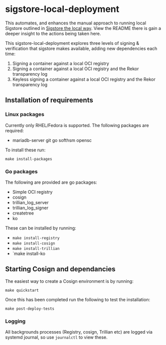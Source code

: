 # sigstore-local-deployment
This automates, and enhances the manual approach to running local Sigstore outlined in [Sigstore the local way](https://github.com/tstromberg/sigstore-the-local-way).  View the README there is gain a deeper insight to the actions being taken here.

This sigstore-local-deployment explores three levels of signing & verification that sigstore makes available, adding new dependencies each time:

1. Signing a container against a local OCI registry
2. Signing a container against a local OCI registry and the Rekor transparency log
2. Keyless signing a container against a local OCI registry and the Rekor transparency log

## Installation of requirements

### Linux packages
Currently only RHEL/Fedora is supported.  The following packages are required:

* mariadb-server git go softhsm opensc

To install these run:

`make install-packages`

### Go packages

The following are provided are go packages:

* Simple OCI registry
* cosign
* trillian_log_server
* trillian_log_signer
* createtree
* ko

These can be installed by running:

* `make install-registry`
* `make install-cosign`
* `make install-trillian`
* `make install-ko

## Starting Cosign and dependancies

The easiest way to create a Cosign environment is by running:

`make quickstart`

Once this has been completed run the following to test the installation:

`make post-deploy-tests`

### Logging

All backgrounds processes (Registry, cosign, Trillian etc) are logged via systemd journal, so use `journalctl` to view these.


